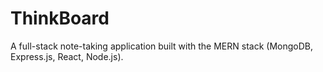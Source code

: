 # ThinkBoard

A full-stack note-taking application built with the MERN stack (MongoDB, Express.js, React, Node.js). 